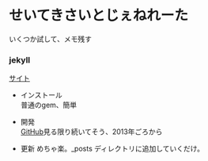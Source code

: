 # せいてきさいとじぇねれーた

いくつか試して、メモ残す

### jekyll
[サイト](https://jekyllrb-ja.github.io)

* インストール		
	普通のgem、簡単

* 開発		
	[GitHub](https://github.com/jekyll/jekyll)見る限り続いてそう、2013年ごろから

* 更新
	めちゃ楽。\_posts ディレクトリに追加していくだけ。 



